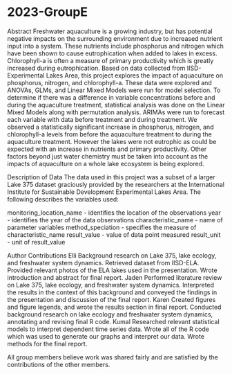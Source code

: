 # 2023-GroupE
Abstract
Freshwater aquaculture is a growing industry, but has potential negative impacts on the surrounding environment due to increased nutrient input into a system. These nutrients include phosphorus and nitrogen which have been shown to cause eutrophication when added to lakes in  excess. Chlorophyll-a is often a measure of primary productivity which is greatly increased during eutrophication. Based on data collected from IISD-Experimental Lakes Area, this project explores the impact of aquaculture on phosphorus, nitrogen, and chlorophyll-a. These data were explored and ANOVAs, GLMs, and Linear Mixed Models were run for model selection. To determine if there was a difference in variable concentrations before and during the aquaculture treatment, statistical analysis was done on the Linear Mixed Models along with permutation analysis. ARIMAs were run to forecast each variable with data before treatment and during treatment. We observed a statistically significant increase in phosphorus, nitrogen, and chlorophyll-a levels from before the aquaculture treatment to during the aquaculture treatment. However the lakes were not eutrophic as could be expected with an increase in nutrients and primary productivity. Other factors beyond just water chemistry must be taken into account as the impacts of aquaculture on a whole lake ecosystem is being explored.

Description of Data
The data used in this project was a subset of a larger Lake 375 dataset graciously provided by the researchers at the International Institute for Sustainable Development Experimental Lakes Area. The following describes the variables used:

monitoring_location_name - identifies the location of the observations
year - identifies the year of the data observations
characteristic_name - name of parameter variables
method_speciation - specifies the measure of characteristic_name
result_value - value of data point measured
result_unit - unit of result_value

Author Contributions
Elli
Background research on Lake 375, lake ecology, and freshwater system dynamics. Retrieved dataset from IISD-ELA. Provided relevant photos of the ELA lakes used in the presentation. Wrote introduction and abstract for final report. 
Jaden
Performed literature review on Lake 375, lake ecology, and freshwater system dynamics. Interpreted the results in the context of this background and conveyed the findings in the presentation and discussion of the final report.
Karen
Created figures and figure legends, and wrote the results section in final report. Conducted background research on lake ecology and freshwater system dynamics, annotating and revising final R code. 
Kumal
Researched relevant statistical models to interpret dependent time series data. Wrote all of the R code which was used to generate our graphs and interpret our data. Wrote methods for the final report. 


All group members believe work was shared fairly and are satisfied by the contributions of the other members. 
